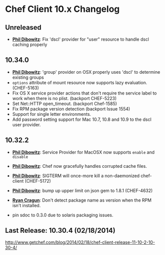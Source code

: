 # Chef Client 10.x Changelog

## Unreleased

* [**Phil Dibowitz**](https://github.com/jaymzh):
  Fix 'dscl' provider for "user" resource to handle dscl caching properly


## 10.34.0

* [**Phil Dibowitz**](https://github.com/jaymzh):
  'group' provider on OSX properly uses 'dscl' to determine existing groups
* `options` attribute of mount resource now supports lazy evaluation. (CHEF-5163)
* Fix OS X service provider actions that don't require the service label
  to work when there is no plist. (backport CHEF-5223)
* Set Net::HTTP open_timeout. (backport Chef-1585)
* Fix RPM package version detection (backport Issue 1554)
* Support for single letter environments.
* Add password setting support for Mac 10.7, 10.8 and 10.9 to the dscl user provider.


## 10.32.2

* [**Phil Dibowitz**](https://github.com/jaymzh):
  Service Provider for MacOSX now supports `enable` and `disable`
* [**Phil Dibowitz**](https://github.com/jaymzh):
  Chef now gracefully handles corrupted cache files.
* [**Phil Dibowitz**](https://github.com/jaymzh):
  SIGTERM will once-more kill a non-daemonized chef-client (CHEF-5172)
* [**Phil Dibowitz**](https://github.com/jaymzh):
  bump up upper limit on json gem to 1.8.1 (CHEF-4632)
* [**Ryan Cragun**](https://github.com/ryancragun):
  Don't detect package name as version when the RPM isn't installed.

* pin sdoc to 0.3.0 due to solaris packaging issues.

## Last Release: 10.30.4 (02/18/2014)

http://www.getchef.com/blog/2014/02/18/chef-client-release-11-10-2-10-30-4/

